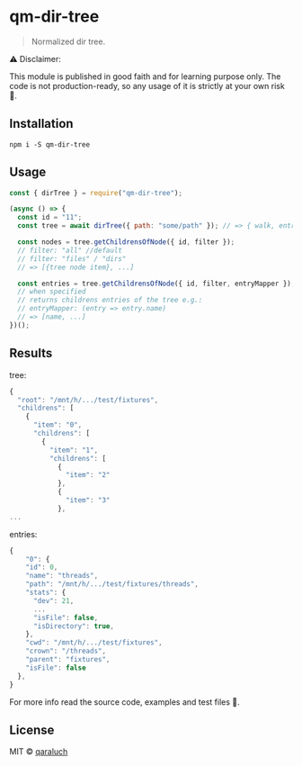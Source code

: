 # qm-dir-tree

> Normalized dir tree.

:warning: Disclaimer:

This module is published in good faith and for learning purpose only. The code is not production-ready, so any usage of it is strictly at your own risk :see_no_evil:.

## Installation

```
npm i -S qm-dir-tree
```

## Usage

```js
const { dirTree } = require("qm-dir-tree");

(async () => {
  const id = "11";
  const tree = await dirTree({ path: "some/path" }); // => { walk, entries, tree }

  const nodes = tree.getChildrensOfNode({ id, filter });
  // filter: "all" //default
  // filter: "files" / "dirs"
  // => [{tree node item}, ...]

  const entries = tree.getChildrensOfNode({ id, filter, entryMapper });
  // when specified
  // returns childrens entries of the tree e.g.:
  // entryMapper: (entry => entry.name)
  // => [name, ...]
})();
```

## Results

tree:

```js
{
  "root": "/mnt/h/.../test/fixtures",
  "childrens": [
    {
      "item": "0",
      "childrens": [
        {
          "item": "1",
          "childrens": [
            {
              "item": "2"
            },
            {
              "item": "3"
            },
...
```

entries:

```js
{
    "0": {
    "id": 0,
    "name": "threads",
    "path": "/mnt/h/.../test/fixtures/threads",
    "stats": {
      "dev": 21,
      ...
      "isFile": false,
      "isDirectory": true,
    },
    "cwd": "/mnt/h/.../test/fixtures",
    "crown": "/threads",
    "parent": "fixtures",
    "isFile": false
  },
}
```

For more info read the source code, examples and test files :page_facing_up:.

## License

MIT © [qaraluch](https://github.com/qaraluch)
